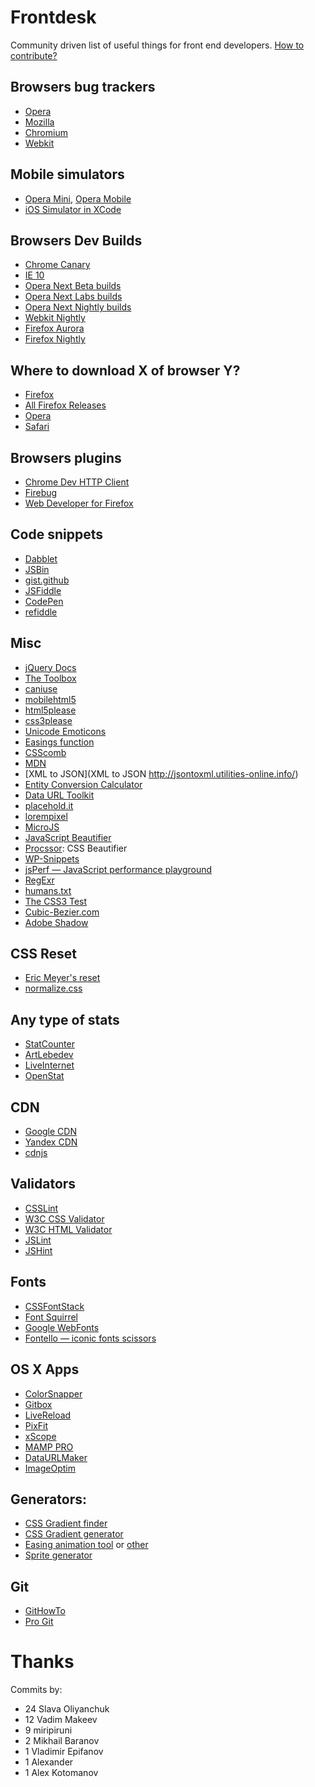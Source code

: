 Frontdesk
=========

Community driven list of useful things for front end developers. [How to contribute?](https://github.com/miripiruni/frontdesk/wiki/How-to-contribute)

## Browsers bug trackers
- [Opera](https://bugs.opera.com/)
- [Mozilla](https://bugzilla.mozilla.org/)
- [Chromium](http://code.google.com/p/chromium/issues/list)
- [Webkit](http://www.webkit.org/quality/reporting.html)

## Mobile simulators
- [Opera Mini](http://www.opera.com/developer/tools/mini/), [Opera Mobile](http://www.opera.com/developer/tools/mobile/)
- [iOS Simulator in XCode](https://developer.apple.com/devcenter/ios/index.action)

## Browsers Dev Builds
- [Chrome Canary](https://tools.google.com/dlpage/chromesxs)
- [IE 10](http://ie.microsoft.com/TESTdrive/)
- [Opera Next Beta builds](http://www.opera.com/browser/next/)
- [Opera Next Labs builds](http://dev.opera.com/labs/)
- [Opera Next Nightly builds](http://my.opera.com/desktopteam/blog/)
- [Webkit Nightly](http://nightly.webkit.org/)
- [Firefox Aurora](http://www.mozilla.org/en-US/firefox/aurora/)
- [Firefox Nightly](http://nightly.mozilla.org/)

## Where to download X of browser Y?
- [Firefox](ftp://ftp.mozilla.org/pub/firefox/releases/)
- [All Firefox Releases](http://mozilla-russia.org/products/firefox/history.html#release)
- [Opera](ftp://ftp.opera.com/pub/opera/)
- [Safari](http://support.apple.com/downloads/#safari)

## Browsers plugins
- [Chrome Dev HTTP Client](https://chrome.google.com/webstore/detail/aejoelaoggembcahagimdiliamlcdmfm)
- [Firebug](http://getfirebug.com)
- [Web Developer for Firefox](http://chrispederick.com/work/web-developer/)

## Code snippets
- [Dabblet](http://dabblet.com)
- [JSBin](http://jsbin.com/)
- [gist.github](https://gist.github.com/)
- [JSFiddle](http://jsfiddle.net/)
- [CodePen](http://codepen.io/)
- [refiddle](http://refiddle.com/)

## Misc
- [jQuery Docs](http://docs.jquery.com/Main_Page)
- [The Toolbox](http://www.thetoolbox.cc/)
- [caniuse](http://caniuse.com/)
- [mobilehtml5](http://mobilehtml5.org/)
- [html5please](http://html5please.com/)
- [css3please](http://css3please.com/)
- [Unicode Emoticons](http://unicodeemoticons.com/)
- [Easings function](http://easings.net/)
- [CSScomb](http://csscomb.com/online/)
- [MDN](https://developer.mozilla.org/)
- [XML to JSON](XML to JSON http://jsontoxml.utilities-online.info/)
- [Entity Conversion Calculator](http://www.evotech.net/articles/testjsentities.html)
- [Data URL Toolkit](https://github.com/sveinbjornt/Data-URL-Toolkit)
- [placehold.it](http://placehold.it/)
- [lorempixel](http://lorempixel.com/)
- [MicroJS](http://microjs.com/)
- [JavaScript Beautifier](http://jsbeautifier.org/)
- [Procssor](http://procssor.com/): CSS Beautifier
- [WP-Snippets](http://wp-snippets.com/)
- [jsPerf — JavaScript performance playground](http://jsperf.com/)
- [RegExr](http://gskinner.com/RegExr/)
- [humans.txt](http://humanstxt.org)
- [The CSS3 Test](http://css3test.com)
- [Cubic-Bezier.com](http://cubic-bezier.com/)
- [Adobe Shadow](http://labs.adobe.com/technologies/shadow/)

## CSS Reset
- [Eric Meyer's reset](http://meyerweb.com/eric/tools/css/reset/index.html)
- [normalize.css](http://necolas.github.com/normalize.css/)

## Any type of stats
- [StatCounter](http://gs.statcounter.com/)
- [ArtLebedev](http://www.artlebedev.ru/tools/browsers/)
- [LiveInternet](http://www.liveinternet.ru/stat/ru/browsers.html?period=month)
- [OpenStat](https://www.openstat.ru/counter:meta/trends/report/browser/)

## CDN
- [Google CDN](https://developers.google.com/speed/libraries/devguide)
- [Yandex CDN](http://api.yandex.ru/jslibs/libs.xml)
- [cdnjs](http://cdnjs.com/)

## Validators
- [CSSLint](http://csslint.net)
- [W3C CSS Validator](http://jigsaw.w3.org/css-validator/)
- [W3C HTML Validator](http://validator.w3.org/)
- [JSLint](http://jslint.com)
- [JSHint](http://jshint.com/)

## Fonts
- [CSSFontStack](http://cssfontstack.com/)
- [Font Squirrel](http://www.fontsquirrel.com)
- [Google WebFonts](http://www.google.com/webfonts/)
- [Fontello — iconic fonts scissors](http://fontello.com/)

## OS X Apps
- [ColorSnapper](http://colorsnapper.com/)
- [Gitbox](http://itunes.apple.com/ru/app/gitbox/id403388357?mt=12)
- [LiveReload](http://livereload.com/)
- [PixFit](http://splashsoftware.pl/pixfit/)
- [xScope](http://xscopeapp.com)
- [MAMP PRO](http://www.mamp.info/en/mamp-pro/)
- [DataURLMaker](https://github.com/sveinbjornt/Data-URL-Toolkit/tree/master/Releases)
- [ImageOptim](http://imageoptim.com)

## Generators:
- [CSS Gradient finder](http://gradientfinder.com/)
- [CSS Gradient generator](http://www.colorzilla.com/gradient-editor/)
- [Easing animation tool](http://matthewlein.com/ceaser/) or [other](http://cubic-bezier.com/)
- [Sprite generator](http://spritepad.wearekiss.com/)


## Git
- [GitHowTo](http://githowto.com/)
- [Pro Git](http://git-scm.com/book)


Thanks
======

Commits by:

* 24 Slava Oliyanchuk
*  12 Vadim Makeev
*   9 miripiruni
*   2 Mikhail Baranov
*   1 Vladimir Epifanov
*   1 Alexander
*   1 Alex Kotomanov
